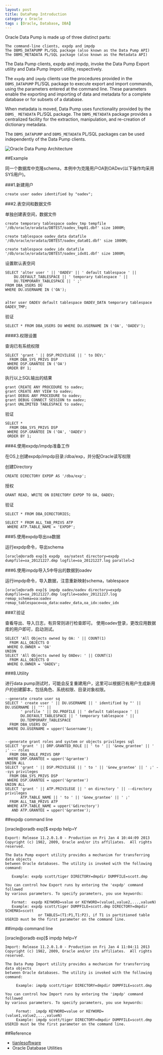 ```yaml
---
layout: post
title: DataPump Introduction
category : Oracle
tags : [Oracle, Database, DBA]
---
```


Oracle Data Pump is made up of three distinct parts:

	The command-line clients, expdp and impdp
	The DBMS_DATAPUMP PL/SQL package (also known as the Data Pump API)
	The DBMS_METADATA PL/SQL package (also known as the Metadata API)

The Data Pump clients, expdp and impdp, invoke the Data Pump Export utility and Data Pump Import utility, respectively.

The `expdp` and `impdp` clients use the procedures provided in the `DBMS_DATAPUMP` PL/SQL package to execute export and import commands, using the parameters entered at the command line. These parameters enable the exporting and importing of data and metadata for a complete database or for subsets of a database.

When metadata is moved, Data Pump uses functionality provided by the `DBMS_ METADATA` PL/SQL package. The `DBMS_METADATA` package provides a centralized facility for the extraction, manipulation, and re-creation of dictionary metadata.

The `DBMS_DATAPUMP`  and `DBMS_METADATA` PL/SQL packages can be used independently of the Data Pump clients.

![Oracle Data Pump Architecture](http://docs.oracle.com/cd/E11882_01/server.112/e10713/img/cncpt261.gif)

##Example

同一个数据库中克隆schema，本例中为克隆用户OA到OADev(以下操作均采用SYS用户)。

###1.新建用户
	
	create user oadev identified by "oadev";

###2.表空间和数据文件

单独创建表空间，数据文件

	create temporary tablespace oadev_tmp tempfile '/db/oracle/oradata/DBTEST/oadev_tmp01.dbf' size 1000M;
	
	create tablespace oadev_data datafile '/db/oracle/oradata/DBTEST/oadev_data01.dbf' size 1000M;

	create tablespace oadev_idx datafile '/db/oracle/oradata/DBTEST/oadev_idx01.dbf' size 1000M;

设置默认表空间


	SELECT 'alter user ' || 'OADEV' || ' default tablespace ' ||
		DU.DEFAULT_TABLESPACE || ' temporary tablespace ' ||
		DU.TEMPORARY_TABLESPACE || ' ;'
	FROM DBA_USERS DU
	WHERE DU.USERNAME IN ('OA');

	
	alter user OADEV default tablespace OADEV_DATA temporary tablespace OADEV_TMP;

验证
	
	SELECT * FROM DBA_USERS DU WHERE DU.USERNAME IN ('OA', 'OADEV');

####3.权限设置

查询已有系统权限

	SELECT 'grant ' || DSP.PRIVILEGE || ' to DEV;'
	  FROM DBA_SYS_PRIVS DSP
	 WHERE DSP.GRANTEE IN ('OA')
	 ORDER BY 1;

执行以上SQL输出的结果

	grant CREATE ANY PROCEDURE to oadev;
	grant CREATE ANY VIEW to oadev;
	grant DEBUG ANY PROCEDURE to oadev;
	grant DEBUG CONNECT SESSION to oadev;
	grant UNLIMITED TABLESPACE to oadev;

验证

	SELECT *
	  FROM DBA_SYS_PRIVS DSP
	 WHERE DSP.GRANTEE IN ('OA', 'OADEV')
	 ORDER BY 1;

###4.使用expdp/impdp准备工作

在OS上创建expdp/impdp目录:/dba/exp，并分配Oracle读写权限

创建Directory

	CREATE DIRECTORY EXPDP AS '/dba/exp';

授权
	
	GRANT READ, WRITE ON DIRECTORY EXPDP TO OA, OADEV;

验证
	
	SELECT * FROM DBA_DIRECTORIES;
	
	SELECT * FROM ALL_TAB_PRIVS ATP
	 WHERE ATP.TABLE_NAME = 'EXPDP';

###5.使用expdp导出oa数据

运行expdp命令，导出schema

	[oracle@oradb exp]$ expdp  oa/oatest directory=expdp dumpfile=oa_20121227.dmp logfile=oa_20121227.log parallel=2

###6.使用impdp导入5中导出的数据到oadev

运行impdp命令，导入数据，注意重新映射schema，tablespace

	[oracle@oradb exp]$ impdp oadev/oadev directory=expdp dumpfile=oa_20121227.dmp logfile=oadev_20121227.log remap_schema=oa:oadev remap_tablespace=oa_data:oadev_data,oa_idx:oadev_idx

###7.验证

查看导出、导入日志，有异常则进行检查即可。
使用oadev登录，更改应用数据库的用户即可，启动测试。

	SELECT 'All Objects owned by OA: ' || COUNT(1)
	  FROM ALL_OBJECTS O
	 WHERE O.OWNER = 'OA'
	UNION
	SELECT 'All Objects owned by OADev: ' || COUNT(1)
	  FROM ALL_OBJECTS O
	 WHERE O.OWNER = 'OADEV';


###8.Utility

进行data pump测试时，可能会反复重建用户，这里可以根据已有用户生成新用户的创建脚本，包括角色、系统权限、目录对象权限。

	--generate create user sq
	SELECT ' create user ' || DU.USERNAME || ' identified by "' || DU.USERNAME || '"' ||
	       ' profile ' || DU.PROFILE || ' default tablespace ' ||
	       DU.DEFAULT_TABLESPACE || ' temporary tablespace ' ||
	       DU.TEMPORARY_TABLESPACE
	  FROM DBA_USERS DU
	 WHERE DU.USERNAME = upper('&username');


	--generate grant roles and system or objects privileges sql
	SELECT 'grant ' || DRP.GRANTED_ROLE || ' to ' || '&new_grantee' || ' ;' -- roles
	  FROM DBA_ROLE_PRIVS DRP
	 WHERE DRP.GRANTEE = upper('&grantee')
	UNION ALL
	SELECT 'grant ' || DSP.PRIVILEGE || ' to ' || '&new_grantee' || ' ;' --sys privileges
	  FROM DBA_SYS_PRIVS DSP
	 WHERE DSP.GRANTEE = upper('&grantee')
	UNION ALL
	SELECT 'grant ' || ATP.PRIVILEGE || ' on directory ' || --directory privileges
	       ATP.TABLE_NAME || ' to ' || '&new_grantee' || ' ;'
	  FROM ALL_TAB_PRIVS ATP
	 WHERE ATP.TABLE_NAME = upper('&directory')
	   AND ATP.GRANTEE = upper('&grantee');

##expdp command line

[oracle@oradb exp]$ expdp help=Y
	
	Export: Release 11.2.0.1.0 - Production on Fri Jan 4 10:44:09 2013
	Copyright (c) 1982, 2009, Oracle and/or its affiliates.  All rights reserved.
	
	The Data Pump export utility provides a mechanism for transferring data objects
	between Oracle databases. The utility is invoked with the following command:
	
	   Example: expdp scott/tiger DIRECTORY=dmpdir DUMPFILE=scott.dmp
	
	You can control how Export runs by entering the 'expdp' command followed
	by various parameters. To specify parameters, you use keywords:
	
	   Format:  expdp KEYWORD=value or KEYWORD=(value1,value2,...,valueN)
	   Example: expdp scott/tiger DUMPFILE=scott.dmp DIRECTORY=dmpdir SCHEMAS=scott
	               or TABLES=(T1:P1,T1:P2), if T1 is partitioned table
	USERID must be the first parameter on the command line.

##impdp command line

[oracle@oradb exp]$ impdp help=Y

	Import: Release 11.2.0.1.0 - Production on Fri Jan 4 11:04:11 2013
	Copyright (c) 1982, 2009, Oracle and/or its affiliates.  All rights reserved.
	
	The Data Pump Import utility provides a mechanism for transferring data objects
	between Oracle databases. The utility is invoked with the following command:
	
	     Example: impdp scott/tiger DIRECTORY=dmpdir DUMPFILE=scott.dmp
	
	You can control how Import runs by entering the 'impdp' command followed
	by various parameters. To specify parameters, you use keywords:
	
	     Format:  impdp KEYWORD=value or KEYWORD=(value1,value2,...,valueN)
	     Example: impdp scott/tiger DIRECTORY=dmpdir DUMPFILE=scott.dmp
	USERID must be the first parameter on the command line.

##Reference

* [tianlesoftware](http://blog.csdn.net/tianlesoftware/article/details/4674224)
* Oracle Database Utilities
